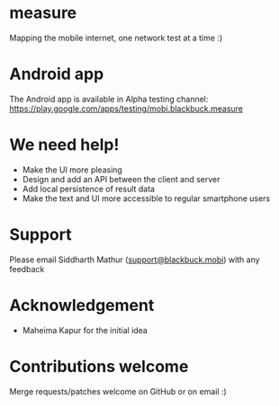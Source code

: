# measure
Mapping the mobile internet, one network test at a time :) 

# Android app
The Android app is available in Alpha testing channel: https://play.google.com/apps/testing/mobi.blackbuck.measure

# We need help!
* Make the UI more pleasing
* Design and add an API between the client and server
* Add local persistence of result data
* Make the text and UI more accessible to regular smartphone users

# Support
Please email Siddharth Mathur (support@blackbuck.mobi) with any feedback

# Acknowledgement
* Maheima Kapur for the initial idea

# Contributions welcome
Merge requests/patches welcome on GitHub or on email :) 

